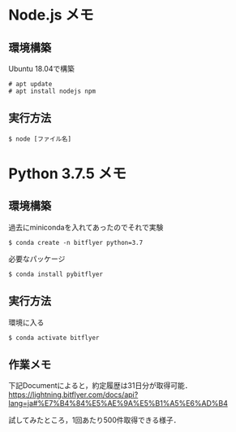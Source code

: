 # Node.js メモ
## 環境構築

Ubuntu 18.04で構築

```
# apt update
# apt install nodejs npm
```

## 実行方法

```
$ node [ファイル名]
```

# Python 3.7.5 メモ
## 環境構築
過去にminicondaを入れてあったのでそれで実験
```
$ conda create -n bitflyer python=3.7
```

必要なパッケージ
```
$ conda install pybitflyer
```

## 実行方法
環境に入る
```
$ conda activate bitflyer
```

## 作業メモ
下記Documentによると，約定履歴は31日分が取得可能．
https://lightning.bitflyer.com/docs/api?lang=ja#%E7%B4%84%E5%AE%9A%E5%B1%A5%E6%AD%B4

試してみたところ，1回あたり500件取得できる様子．
